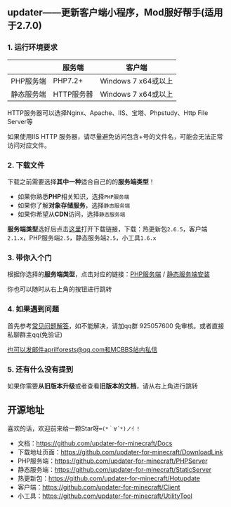 ## updater——更新客户端小程序，Mod服好帮手(适用于2.7.0)

### 1. 运行环境要求

|            | 服务端     | 客户端              |
| ---------- | ---------- | ------------------- |
| PHP服务端  | PHP7.2+    | Windows 7 x64或以上 |
| 静态服务端 | HTTP服务器 | Windows 7 x64或以上 |

HTTP服务器可以选择Nginx、Apache、IIS、宝塔、Phpstudy、Http File Server等

如果使用IIS HTTP 服务器，请尽量避免访问包含+号的文件名，可能会无法正常访问对应文件。

### 2. 下载文件

下载之前需要选择**其中一种**适合自己的的**服务端类型**！

+ 如果你熟悉**PHP**相关知识，选择`PHP服务端`
+ 如果你了解**对象存储服务**，选择`静态服务端`
+ 如果你希望从**CDN**访问，选择`静态服务端`

**服务端类型**选好后点击[这里](https://updater-for-minecraft.github.io/DownloadLink ':target=_blank')打开下载链接，下载：热更新包`2.6.5`，客户端`2.1.x`，PHP服务端`2.5`，静态服务端`2.5`，小工具`1.6.x`

### 3. 带你入个门

根据你选择的**服务端类型**，点击对应的链接：[PHP服务端](PHP服务端安装.md) / [静态服务端安装](静态服务端.md)

你也可以随时从右上角的按钮进行跳转

### 4. 如果遇到问题

首先参考[常见问题解答](FAQ.md)，如不能解决，请加qq群 925057600 免审核。或者直接私聊群主qq(免验证)

也可以发邮件aprilforests@qq.com和MCBBS站内私信

### 5. 还有什么没有提到

如果你需要**从旧版本升级**或者查看**旧版本的文档**，请从右上角进行跳转

## 开源地址

喜欢的话，欢迎前来给一颗Star呀`━(*｀∀´*)ノ亻!`

+ 文档：https://github.com/updater-for-minecraft/Docs
+ 下载地址页面：https://github.com/updater-for-minecraft/DownloadLink
+ PHP服务端：https://github.com/updater-for-minecraft/PHPServer
+ 静态服务端：https://github.com/updater-for-minecraft/StaticServer
+ 热更新包：https://github.com/updater-for-minecraft/Hotupdate
+ 客户端：https://github.com/updater-for-minecraft/Client
+ 小工具：https://github.com/updater-for-minecraft/UtilityTool